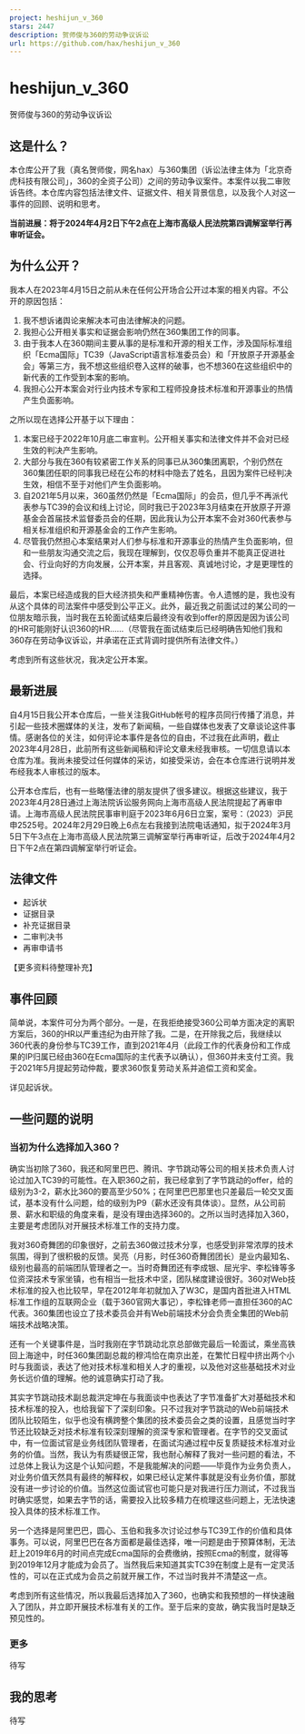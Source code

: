```yaml
---
project: heshijun_v_360
stars: 2447
description: 贺师俊与360的劳动争议诉讼
url: https://github.com/hax/heshijun_v_360
---
```


heshijun\_v\_360
================

贺师俊与360的劳动争议诉讼

这是什么？
-----

本仓库公开了我（真名贺师俊，网名hax）与360集团（诉讼法律主体为「北京奇虎科技有限公司」，360的全资子公司）之间的劳动争议案件。本案件以我二审败诉告终。本仓库内容包括法律文件、证据文件、相关背景信息，以及我个人对这一事件的回顾、说明和思考。

**当前进展：将于2024年4月2日下午2点在上海市高级人民法院第四调解室举行再审听证会。**

为什么公开？
------

我本人在2023年4月15日之前从未在任何公开场合公开过本案的相关内容。不公开的原因包括：

1.  我不想诉诸舆论来解决本可由法律解决的问题。
2.  我担心公开相关事实和证据会影响仍然在360集团工作的同事。
3.  由于我本人在360期间主要从事的是标准和开源的相关工作，涉及国际标准组织「Ecma国际」TC39（JavaScript语言标准委员会）和「开放原子开源基金会」等第三方，我不想这些组织卷入这样的破事，也不想360在这些组织中的新代表的工作受到本案的影响。
4.  我担心公开本案会对行业内技术专家和工程师投身技术标准和开源事业的热情产生负面影响。

之所以现在选择公开基于以下理由：

1.  本案已经于2022年10月底二审宣判。公开相关事实和法律文件并不会对已经生效的判决产生影响。
2.  大部分与我在360有较紧密工作关系的同事已从360集团离职，个别仍然在360集团任职的同事我已经在公布的材料中隐去了姓名，且因为案件已经判决生效，相信不至于对他们产生负面影响。
3.  自2021年5月以来，360虽然仍然是「Ecma国际」的会员，但几乎不再派代表参与TC39的会议和线上讨论，同时我已于2023年3月结束在开放原子开源基金会首届技术监督委员会的任期，因此我认为公开本案不会对360代表参与相关标准组织和开源基金会的工作产生影响。
4.  尽管我仍然担心本案结果对人们参与标准和开源事业的热情产生负面影响，但和一些朋友沟通交流之后，我现在理解到，仅仅忍辱负重并不能真正促进社会、行业向好的方向发展，公开本案，并且客观、真诚地讨论，才是更理性的选择。

最后，本案已经造成我的巨大经济损失和严重精神伤害。令人遗憾的是，我也没有从这个具体的司法案件中感受到公平正义。此外，最近我之前面试过的某公司的一位朋友暗示我，当时我在五轮面试结束后最终没有收到offer的原因是因为该公司的HR可能刚好认识360的HR……（尽管我在面试结束后已经明确告知他们我和360存在劳动争议诉讼，并承诺在正式背调时提供所有法律文件。）

考虑到所有这些状况，我决定公开本案。

最新进展
----

自4月15日我公开本仓库后，一些关注我GitHub帐号的程序员同行传播了消息，并引起一些技术圈媒体的关注，发布了新闻稿，一些自媒体也发表了文章谈论这件事情。感谢各位的关注，如何评论本事件是各位的自由，不过我在此声明，截止2023年4月28日，此前所有这些新闻稿和评论文章未经我审核。一切信息请以本仓库为准。我尚未接受过任何媒体的采访，如接受采访，会在本仓库进行说明并发布经我本人审核过的版本。

公开本仓库后，也有一些略懂法律的朋友提供了很多建议。根据这些建议，我于2023年4月28日通过上海法院诉讼服务网向上海市高级人民法院提起了再审申请。上海市高级人民法院民事审判庭于2023年6月6日立案，案号：（2023）沪民申2525号。2024年2月29日晚上6点左右我接到法院电话通知，拟于2024年3月5日下午3点在上海市高级人民法院第三调解室举行再审听证，后改于2024年4月2日下午2点在第四调解室举行听证会。

法律文件
----

-   起诉状
-   证据目录
-   补充证据目录
-   二审判决书
-   再审申请书

【更多资料待整理补充】

事件回顾
----

简单说，本案件可分为两个部分。一是，在我拒绝接受360公司单方面决定的离职方案后，360的HR以严重违纪为由开除了我。二是，在开除我之后，我继续以360代表的身份参与TC39工作，直到2021年4月（此段工作的代表身份和工作成果的IP归属已经由360在Ecma国际的主代表予以确认），但360并未支付工资。我于2021年5月提起劳动仲裁，要求360恢复劳动关系并追偿工资和奖金。

详见起诉状。

一些问题的说明
-------

### 当初为什么选择加入360？

确实当初除了360，我还和阿里巴巴、腾讯、字节跳动等公司的相关技术负责人讨论过加入TC39的可能性。在入职360之前，我已经拿到了字节跳动的offer，给的级别为3-2，薪水比360的要高至少50%；在阿里巴巴那里也只差最后一轮交叉面试，基本没有什么问题，给的级别为P9（薪水还没有具体谈）。显然，从公司前景、薪水和职级的角度来看，是没有理由选择360的。之所以当时选择加入360，主要是考虑团队对开展技术标准工作的支持力度。

我对360奇舞团的印象很好，之前去360做过技术分享，也感受到非常浓厚的技术氛围，得到了很积极的反馈。吴亮（月影，时任360奇舞团团长）是业内最知名、级别也最高的前端团队管理者之一。当时奇舞团还有李成银、屈光宇、李松锋等多位资深技术专家坐镇，也有相当一批技术中坚，团队梯度建设很好。360对Web技术标准的投入也比较早，早在2012年年初就加入了W3C，是国内首批进入HTML标准工作组的互联网企业（载于360官网大事记），李松锋老师一直担任360的AC代表。360集团也设立了技术委员会并有Web前端技术分会负责全集团的Web前端技术战略决策。

还有一个关键事件是，当时我刚在字节跳动北京总部做完最后一轮面试，乘坐高铁回上海途中，时任360集团副总裁的穆鸿恰在南京出差，在繁忙日程中挤出两个小时与我面谈，表达了他对技术标准和相关人才的重视，以及他对这些基础技术对业务长远价值的理解。他的诚意确实打动了我。

其实字节跳动技术副总裁洪定坤在与我面谈中也表达了字节准备扩大对基础技术和技术标准的投入，也给我留下了深刻印象。只不过我对字节跳动的Web前端技术团队比较陌生，似乎也没有横跨整个集团的技术委员会之类的设置，且感觉当时字节还比较缺乏对技术标准有较深刻理解的资深专家和管理者。在字节的交叉面试中，有一位面试官是业务线团队管理者，在面试沟通过程中反复质疑技术标准对业务的价值。当然，我认为有质疑很正常，我也耐心解释了我对一些问题的看法，不过总体上我认为这是个认知问题，不是我能解决的问题——毕竟作为业务负责人，对业务价值天然具有最终的解释权，如果已经认定某件事就是没有业务价值，那就没有进一步讨论的价值。当然这位面试官也可能只是对我进行压力测试，不过我当时确实感觉，如果去字节的话，需要投入比较多精力在梳理这些问题上，无法快速投入具体的技术标准工作。

另一个选择是阿里巴巴，圆心、玉伯和我多次讨论过参与TC39工作的价值和具体事务。可以说，阿里巴巴在各方面都是最佳选择，唯一问题是由于预算体制，无法赶上2019年6月的时间点完成Ecma国际的会费缴纳，按照Ecma的制度，就得等到2019年12月才能成为会员了。当然我后来知道其实TC39在制度上是有一定灵活性的，可以在正式成为会员之前就开展工作，不过当时我并不清楚这一点。

考虑到所有这些情况，所以我最后选择加入了360，也确实和我预想的一样快速融入了团队，并立即开展技术标准有关的工作。至于后来的变故，确实我当时是缺乏预见性的。

### 更多

待写

我的思考
----

待写
